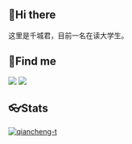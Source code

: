 <!--
**qiancheng-t/qiancheng-t** is a ✨ _special_ ✨ repository because its `README.md` (this file) appears on your GitHub profile.

Here are some ideas to get you started:
- 🔭 I’m currently working on 
- 🌱 I’m currently learning Java/Spring/spring boot
- 👯 I’m looking to collaborate on ...
- 🤔 I’m looking for help with ...
- 💬 Ask me about ...
- 📫 How to reach me: @qq992887291
- 😄 Pronouns: 千城君
- ⚡ Fun fact: ...
-->

## 👋Hi there ##
这里是千城君，目前一名在读大学生。

## 🎈Find me ##
[![](https://img.shields.io/badge/%E4%B8%AA%E4%BA%BA%E5%8D%9A%E5%AE%A2-%E5%8D%83%E5%9F%8E%E5%90%9B%E7%9A%84%E5%B0%8F%E7%AB%99-green)](https://www.qcjun.cn)
[![](https://img.shields.io/badge/QQ-992887291-success?logo=tencentqq)](http://wpa.qq.com/msgrd?v=3&uin=992887291&site=qq&menu=yes)


## 👓Stats ##
[![qiancheng-t](https://github-readme-stats.vercel.app/api?username=qiancheng-t)](https://github.com/qiancheng-t/github-readme-stats)
